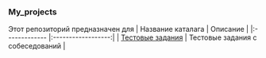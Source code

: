 ### My_projects
Этот репозиторий предназначен для
| Название каталага  | Описание | 
|:-------------   |:------------------:| 
| [Тестовые задания](https://github.com/Cylimka/My_projects/tree/main/Conversation) | Тестовые задания с собеседований  |